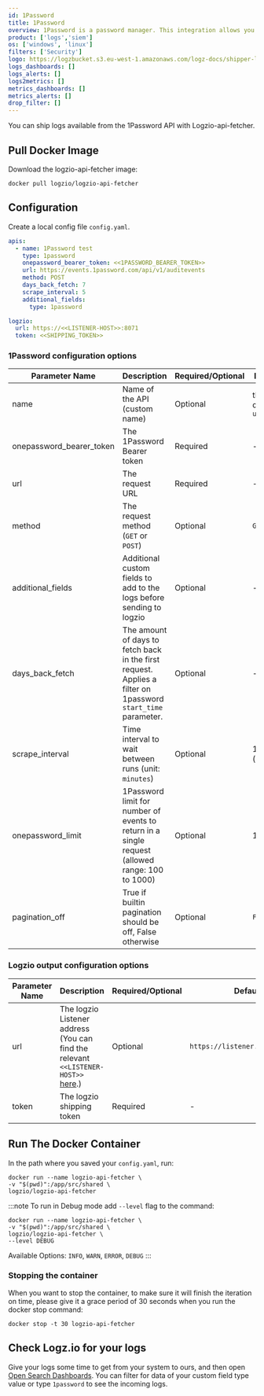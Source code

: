 ```yaml
---
id: 1Password
title: 1Password
overview: 1Password is a password manager. This integration allows you to send event logs to your Logz.io account.
product: ['logs','siem']
os: ['windows', 'linux']
filters: ['Security']
logo: https://logzbucket.s3.eu-west-1.amazonaws.com/logz-docs/shipper-logos/1password.png
logs_dashboards: []
logs_alerts: []
logs2metrics: []
metrics_dashboards: []
metrics_alerts: []
drop_filter: []
---
```


You can ship logs available from the 1Password API with Logzio-api-fetcher.

## Pull Docker Image
Download the logzio-api-fetcher image:

```shell
docker pull logzio/logzio-api-fetcher
```

## Configuration
Create a local config file `config.yaml`.  

```yaml
apis:
  - name: 1Password test
    type: 1password
    onepassword_bearer_token: <<1PASSWORD_BEARER_TOKEN>>
    url: https://events.1password.com/api/v1/auditevents
    method: POST
    days_back_fetch: 7
    scrape_interval: 5
    additional_fields:
      type: 1password

logzio:
  url: https://<<LISTENER-HOST>>:8071
  token: <<SHIPPING_TOKEN>>
```

### 1Password configuration options
| Parameter Name           | Description                                                                                     | Required/Optional | Default           |
|--------------------------|-------------------------------------------------------------------------------------------------|-------------------|-------------------|
| name                     | Name of the API (custom name)                                                                   | Optional          | the defined `url` |
| onepassword_bearer_token | The 1Password Bearer token                                                                      | Required          | -                 |
| url                      | The request URL                                                                                 | Required          | -                 |
| method                   | The request method (`GET` or `POST`)                                                            | Optional          | `GET`             |
| additional_fields        | Additional custom fields to add to the logs before sending to logzio                            | Optional          | -                 |
| days_back_fetch          | The amount of days to fetch back in the first request. Applies a filter on 1password `start_time` parameter. | Optional          | -                 |
| scrape_interval          | Time interval to wait between runs (unit: `minutes`)                                            | Optional          | 1 (minute)        |
| onepassword_limit        | 1Password limit for number of events to return in a single request (allowed range: 100 to 1000) | Optional          | 100               |
| pagination_off           | True if builtin pagination should be off, False otherwise                                       | Optional          | `False`           |

### Logzio output configuration options
| Parameter Name | Description                 | Required/Optional | Default                         |
|----------------|-----------------------------|-------------------|---------------------------------|
| url            | The logzio Listener address (You can find the relevant `<<LISTENER-HOST>>` [here](https://app.logz.io/#/dashboard/settings/manage-tokens/data-shipping?product=logs).) | Optional          | `https://listener.logz.io:8071` |
| token          | The logzio shipping token   | Required          | -                               |


## Run The Docker Container
In the path where you saved your `config.yaml`, run:
```shell
docker run --name logzio-api-fetcher \
-v "$(pwd)":/app/src/shared \
logzio/logzio-api-fetcher 
```

:::note
To run in Debug mode add `--level` flag to the command:
```shell
docker run --name logzio-api-fetcher \
-v "$(pwd)":/app/src/shared \
logzio/logzio-api-fetcher \
--level DEBUG
```
Available Options: `INFO`, `WARN`, `ERROR`, `DEBUG`
:::

### Stopping the container
When you want to stop the container, to make sure it will finish the iteration on time, please give it a grace period of 30 seconds when you run the docker stop command:

```shell
docker stop -t 30 logzio-api-fetcher
```

## Check Logz.io for your logs

Give your logs some time to get from your system to ours, and then open [Open Search Dashboards](https://app.logz.io/#/dashboard/osd). You can filter for data of your custom field type value or type `1password` to see the incoming logs.
